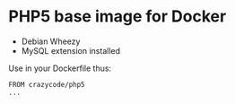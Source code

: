 PHP5 base image for Docker
==========================

- Debian Wheezy
- MySQL extension installed

Use in your Dockerfile thus:

    FROM crazycode/php5
    ...
